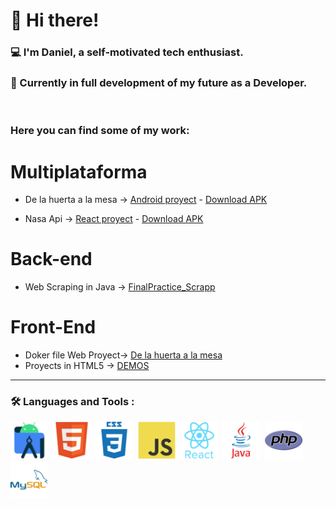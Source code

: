 <h1>👋 Hi there!</h1>
<h3>
💻  I'm Daniel, a self-motivated tech enthusiast.
</h3>
<h3>
🌱 Currently in full development of my future as a Developer.
</h3>
<br>
<h3> Here you can find some of my work: </h3>


# Multiplataforma
  
  - De la huerta a la mesa -> [Android proyect](https://github.com/danielrs89/de-la-huerta-a-la-mesa/tree/main) - [Download APK](https://github.com/danielrs89/de-la-huerta-a-la-mesa/raw/refs/heads/main/huertaMesa212.apk)

  - Nasa Api -> [React proyect](https://github.com/danielrs89/my-proyect/tree/peticion-api) - [Download APK](https://github.com/danielrs89/zzzMultiplataforma/raw/refs/heads/master/NasaApi1.0.1.apk)


# Back-end

  - Web Scraping in Java -> [FinalPractice_Scrapp](https://github.com/danielrs89/FinalPractice_Scrapp)

# Front-End
  - Doker file Web Proyect-> [De la huerta a la mesa](https://danielrs89.github.io/huertaMesa/src/index.html)
  - Proyects in HTML5 -> [DEMOS](https://danielrs89.github.io/sudja89.github.io/)

---

### :hammer_and_wrench: Languages and Tools :

<div>


  <img src="https://github.com/devicons/devicon/blob/master/icons/androidstudio/androidstudio-original.svg" title="HTML5" alt="HTML" width="60" height="60"/>&nbsp;
  <img src="https://github.com/devicons/devicon/blob/master/icons/html5/html5-original.svg" title="HTML5" alt="HTML" width="60" height="60"/>&nbsp;
  <img src="https://github.com/devicons/devicon/blob/master/icons/css3/css3-plain-wordmark.svg"  title="CSS3" alt="CSS" width="60" height="60"/>&nbsp;
  <img src="https://github.com/devicons/devicon/blob/master/icons/javascript/javascript-original.svg" title="JavaScript" alt="JavaScript" width="60" height="60"/>&nbsp;
  <img src="https://github.com/devicons/devicon/blob/master/icons/react/react-original-wordmark.svg" title="React" alt="React" width="60" height="60"/>&nbsp;
  <img src="https://github.com/devicons/devicon/blob/master/icons/java/java-original-wordmark.svg" title="Java" alt="Java" width="60" height="60"/>&nbsp;
  <img src="https://github.com/devicons/devicon/blob/master/icons/php/php-original.svg" title="Java" alt="Java" width="60" height="60"/>&nbsp;
  <img src="https://github.com/devicons/devicon/blob/master/icons/mysql/mysql-original-wordmark.svg" title="MySQL"  alt="MySQL" width="60" height="60"/>&nbsp;

</div>
